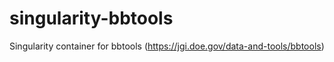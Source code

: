 # singularity-bbtools
Singularity container for bbtools (https://jgi.doe.gov/data-and-tools/bbtools)
